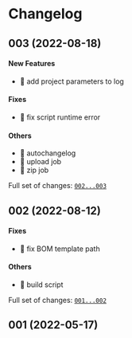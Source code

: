 # Changelog

## 003 (2022-08-18)

#### New Features

* :hammer: add project parameters to log
#### Fixes

* :bug: fix script runtime error
#### Others

* :construction_worker: autochangelog
* :construction_worker: upload job
* :construction_worker: zip job

Full set of changes: [`002...003`](https://git.ks2.co/KS2_hardware/altium-ks2-template-project/compare/002...003)

## 002 (2022-08-12)

#### Fixes

* :bug: fix BOM template path
#### Others

* :construction_worker: build script

Full set of changes: [`001...002`](https://git.ks2.co/KS2_hardware/altium-ks2-template-project/compare/001...002)

## 001 (2022-05-17)

